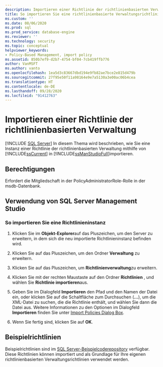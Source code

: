 ```yaml
---
description: Importieren einer Richtlinie der richtlinienbasierten Verwaltung
title: So importieren Sie eine richtlinienbasierte Verwaltungsrichtlinie | Microsoft-Dokumentation
ms.custom: ''
ms.date: 08/06/2020
ms.prod: sql
ms.prod_service: database-engine
ms.reviewer: ''
ms.technology: security
ms.topic: conceptual
helpviewer_keywords:
- Policy-Based Management, import policy
ms.assetid: 850b7ef9-d2b7-4754-bf04-7cb419ffb776
author: VanMSFT
ms.author: vanto
ms.openlocfilehash: 1ea5d3c83667dbd194e9fb82ae7bce2e815d479b
ms.sourcegitcommit: 27f95e50f11a98164e9e7a5130a3e00ac06b4cea
ms.translationtype: HT
ms.contentlocale: de-DE
ms.lasthandoff: 09/28/2020
ms.locfileid: "91412763"
---
```

# <a name="import-a-policy-based-management-policy"></a>Importieren einer Richtlinie der richtlinienbasierten Verwaltung
 [!INCLUDE [SQL Server](../../includes/applies-to-version/sqlserver.md)]
  In diesem Thema wird beschrieben, wie Sie eine Instanz einer Richtlinie der richtlinienbasierten Verwaltung mithilfe von [!INCLUDE[ssCurrent](../../includes/sscurrent-md.md)] in [!INCLUDE[ssManStudioFull](../../includes/ssmanstudiofull-md.md)]importieren.  
  
## <a name="permissions"></a>Berechtigungen
 Erfordert die Mitgliedschaft in der PolicyAdministratorRole-Rolle in der msdb-Datenbank.

  
##  <a name="using-sql-server-management-studio"></a>Verwendung von SQL Server Management Studio  
  
### <a name="to-import-a-policy-instance"></a>So importieren Sie eine Richtlinieninstanz  
  
1.  Klicken Sie im **Objekt-Explorer**auf das Pluszeichen, um den Server zu erweitern, in dem sich die neu importierte Richtlinieninstanz befinden wird.  
  
2.  Klicken Sie auf das Pluszeichen, um den Ordner **Verwaltung** zu erweitern.  
  
3.  Klicken Sie auf das Pluszeichen, um **Richtlinienverwaltung**zu erweitern.  
  
4.  Klicken Sie mit der rechten Maustaste auf den Ordner **Richtlinien** , und wählen Sie **Richtlinie importieren**aus.  
  
5.  Geben Sie im Dialogfeld **Importieren** den Pfad und den Namen der Datei ein, oder klicken Sie auf die Schaltfläche zum Durchsuchen (**…**), um die XML-Datei zu suchen, die die Richtlinie enthält, und wählen Sie dann die Datei aus. Weitere Informationen zu den Optionen im Dialogfeld **Importieren** finden Sie unter [Import Policies Dialog Box](../../relational-databases/policy-based-management/import-policies-dialog-box.md).  
  
6.  Wenn Sie fertig sind, klicken Sie auf **OK**.  


## <a name="example-policies"></a>Beispielrichtlinien
 Beispielrichtlinien sind im [SQL Server-Beispielcoderepository](https://github.com/microsoft/sql-server-samples/tree/master/samples/features/epm-framework/sample-policies) verfügbar. Diese Richtlinien können importiert und als Grundlage für Ihre eigenen richtlinienbasierten Verwaltungsrichtlinien verwendet werden.
